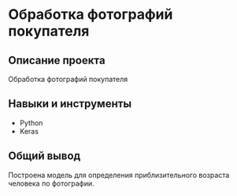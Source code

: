 # Обработка фотографий покупателя

## Описание проекта
Обработка фотографий покупателя

## Навыки и инструменты
- Python
- Keras

## Общий вывод
Построена модель для определения приблизительного возраста человека по фотографии. 